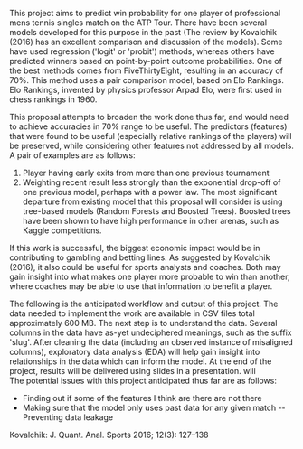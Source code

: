 This project aims to predict win probability for one player of professional mens tennis singles match on the ATP Tour.  There have been several models developed for this purpose in the past (The review by Kovalchik (2016) has an excellent comparison and discussion of the models). Some have used regression ('logit' or 'probit') methods, whereas others have predicted winners based on point-by-point outcome probabilities.  One of the best methods comes from FiveThirtyEight, resulting in an accuracy of 70%.  This method uses a pair comparison model, based on Elo Rankings.  Elo Rankings, invented by physics professor Arpad Elo, were first used in chess rankings in 1960.

This proposal attempts to broaden the work done thus far, and would need to achieve accuracies in 70% range to be useful.  The predictors (features) that were found to be useful (especially relative rankings of the players) will be preserved, while considering other features not addressed by all models.  A pair of examples are as follows:
1. Player having early exits from more than one previous tournament
2. Weighting recent result less strongly than the exponential drop-off of one previous model, perhaps with a power law.
The most significant departure from existing model that this proposal will consider is using tree-based models (Random Forests and Boosted Trees).  Boosted trees have been shown to have high performance in other arenas, such as Kaggle competitions.

If this work is successful, the biggest economic impact would be in contributing to gambling and betting lines.  As suggested by Kovalchik (2016), it also could be useful for sports analysts and coaches. Both may gain insight into what makes one player more probable to win than another, where coaches may be able to use that information to benefit a player.

The following is the anticipated workflow and output of this project.  The data needed to implement the work are available in CSV files total approximately 600 MB.  The next step is to understand the data.  Several columns in the data have as-yet undeciphered meanings, such as the suffix 'slug'.  After cleaning the data (including an observed instance of misaligned columns), exploratory data analysis (EDA) will help gain insight into relationships in the data which can inform the model.  At the end of the project, results will be delivered using slides in a presentation. will  
The potential issues with this project anticipated thus far are as follows:
* Finding out if some of the features I think are there are not there
* Making sure that the model only uses past data for any given match
	--Preventing data leakage


 
 


Kovalchik: J. Quant. Anal. Sports 2016; 12(3): 127–138
